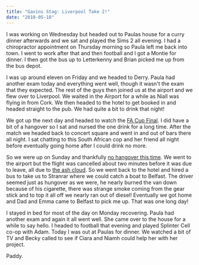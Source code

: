 ```yaml
---
title: "Gavins Stag: Liverpool Take 2!"
date: "2010-05-18"
---
```

I was working on Wednesday but headed out to Paulas house for a curry dinner afterwards and we sat and played the Sims 2 all evening. I had a chiropractor appointment on Thursday morning so Paula left me back into town. I went to work after that and then football and I got a Montie for dinner. I then got the bus up to Letterkenny and Brian picked me up from the bus depot.

I was up around eleven on Friday and we headed to Derry. Paula had another exam today and everything went well, though it wasn't the exam that they expected. The rest of the guys then joined us at the airport and we flew over to Liverpool. We waited in the Airport for a while as Niall was flying in from Cork. We then headed to the hotel to get booked in and headed straight to the pub. We had quite a bit to drink that night!

We got up the next day and headed to watch the [FA Cup Final](http://www.rte.ie/sport/soccer/2010/0515/chelsea_portsmouth.html). I did have a bit of a hangover so I sat and nursed the one drink for a long time. After the match we headed back to concert square and went in and out of bars there all night. I sat chatting to this South African cop and her friend all night before eventually going home after I could drink no more.

So we were up on Sunday and thankfully [no hangover this time](http://paddy1138.blogspot.com/2009/09/stags-good-sick-bad.html). We went to the airport but the flight was cancelled about two minutes before it was due to leave, all due to [the ash cloud](http://www.rte.ie/news/2010/0516/travel.html). So we went back to the hotel and hired a bus to take us to Stranrar where we could catch a boat to Belfast. The driver seemed just as hungover as we were, he nearly burned the van down because of his cigarette, there was strange smoke coming from the gear stick and to top it all off we nearly ran out of diesel! Eventually we got home and Dad and Emma came to Belfast to pick me up. That was one long day!

I stayed in bed for most of the day on Monday recovering. Paula had another exam and again it all went well. She came over to the house for a while to say hello. I headed to football that evening and played Splinter Cell co-op with Adam. Today I was out at Paulas for dinner. We watched a bit of TV and Becky called to see if Ciara and Niamh could help her with her project.

Paddy.